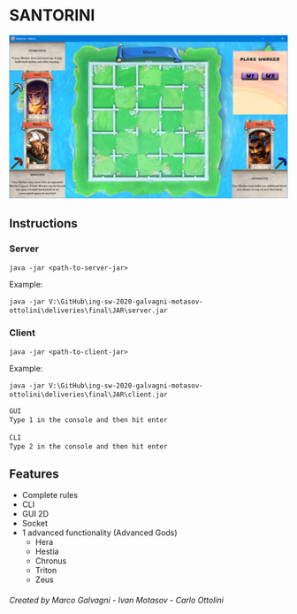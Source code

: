 # SANTORINI

![alt text](deliveries/Board.png)

## Instructions
### Server
```
java -jar <path-to-server-jar>
```
Example:
```
java -jar V:\GitHub\ing-sw-2020-galvagni-motasov-ottolini\deliveries\final\JAR\server.jar
```
### Client
```
java -jar <path-to-client-jar>
```

Example:
```
java -jar V:\GitHub\ing-sw-2020-galvagni-motasov-ottolini\deliveries\final\JAR\client.jar
```

```
GUI
Type 1 in the console and then hit enter

CLI
Type 2 in the console and then hit enter
```



## Features
* Complete rules
* CLI
* GUI 2D
* Socket
* 1 advanced functionality (Advanced Gods)
  * Hera
  * Hestia
  * Chronus
  * Triton
  * Zeus
###### Created by Marco Galvagni - Ivan Motasov - Carlo Ottolini
